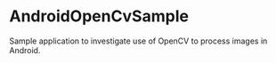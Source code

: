 # AndroidOpenCvSample

Sample application to investigate use of OpenCV to process images in Android.
